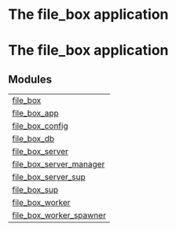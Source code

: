 

<h1>The file_box application</h1>

The file_box application
========================


<h2 class="indextitle">Modules</h2>



<table width="100%" border="0" summary="list of modules">
<tr><td><a href="file_box.md" class="module">file_box</a></td></tr>
<tr><td><a href="file_box_app.md" class="module">file_box_app</a></td></tr>
<tr><td><a href="file_box_config.md" class="module">file_box_config</a></td></tr>
<tr><td><a href="file_box_db.md" class="module">file_box_db</a></td></tr>
<tr><td><a href="file_box_server.md" class="module">file_box_server</a></td></tr>
<tr><td><a href="file_box_server_manager.md" class="module">file_box_server_manager</a></td></tr>
<tr><td><a href="file_box_server_sup.md" class="module">file_box_server_sup</a></td></tr>
<tr><td><a href="file_box_sup.md" class="module">file_box_sup</a></td></tr>
<tr><td><a href="file_box_worker.md" class="module">file_box_worker</a></td></tr>
<tr><td><a href="file_box_worker_spawner.md" class="module">file_box_worker_spawner</a></td></tr></table>

